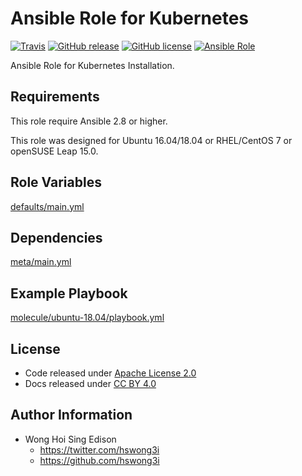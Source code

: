 # Ansible Role for Kubernetes

[![Travis](https://img.shields.io/travis/alvistack/ansible-role-kubernetes.svg)](https://travis-ci.org/alvistack/ansible-role-kubernetes)
[![GitHub release](https://img.shields.io/github/release/alvistack/ansible-role-kubernetes.svg)](https://github.com/alvistack/ansible-role-kubernetes)
[![GitHub license](https://img.shields.io/github/license/alvistack/ansible-role-kubernetes.svg)](https://github.com/alvistack/ansible-role-kubernetes/blob/master/LICENSE)
[![Ansible Role](https://img.shields.io/badge/galaxy-alvistack.kubernetes-blue.svg)](https://galaxy.ansible.com/alvistack/kubernetes)

Ansible Role for Kubernetes Installation.

## Requirements

This role require Ansible 2.8 or higher.

This role was designed for Ubuntu 16.04/18.04 or RHEL/CentOS 7 or openSUSE Leap 15.0.

## Role Variables

[defaults/main.yml](defaults/main.yml)

## Dependencies

[meta/main.yml](meta/main.yml)

## Example Playbook

[molecule/ubuntu-18.04/playbook.yml](molecule/ubuntu-18.04/playbook.yml)

## License

  - Code released under [Apache License 2.0](LICENSE)
  - Docs released under [CC BY 4.0](http://creativecommons.org/licenses/by/4.0/)

## Author Information

  - Wong Hoi Sing Edison
      - <https://twitter.com/hswong3i>
      - <https://github.com/hswong3i>
